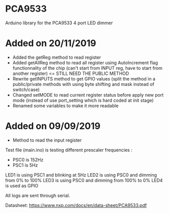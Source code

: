 # PCA9533
Arduino library for the PCA9533 4 port LED dimmer


# Added on 20/11/2019
 - Added the getReg method to read register
 - Added getAllReg method to read all register using AutoIncrement flag functionnality of the chip (can't start from INPUT reg, have to start from another register) <= STILL NEED THE PUBLIC METHOD
 - Rewrite getINPUTS method to get GPIO values (split the method in a public/private methods with using byte shifting and mask instead of switch/case)
 - Changed setMODE to read current register status before apply new port mode (instead of use port_setting which is hard coded at init stage)
 - Renamed some variables to make it more readable
  
  
# Added on 09/09/2019
- Method to read the input register

Test file (main.ino) is testing different prescaler frequencies :
 - PSC0 is 152Hz
 - PSC1 is 5Hz
 
LED1 is using PSC1 and blinking at 5Hz
LED2 is using PSC0 and dimming from 0% to 100%
LED3 is using PSC0 and dimming from 100% to 0%
LED4 is used as GPIO

All logs are sent through serial.


Datasheet:
https://www.nxp.com/docs/en/data-sheet/PCA9533.pdf
